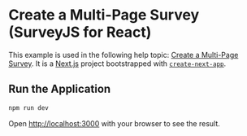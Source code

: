 # Create a Multi-Page Survey (SurveyJS for React)

This example is used in the following help topic: [Create a Multi-Page Survey](https://surveyjs.io/form-library/documentation/design-survey/create-a-multi-page-survey). It is a [Next.js](https://nextjs.org) project bootstrapped with [`create-next-app`](https://nextjs.org/docs/pages/api-reference/create-next-app).

## Run the Application

```bash
npm run dev
```

Open [http://localhost:3000](http://localhost:3000) with your browser to see the result.
